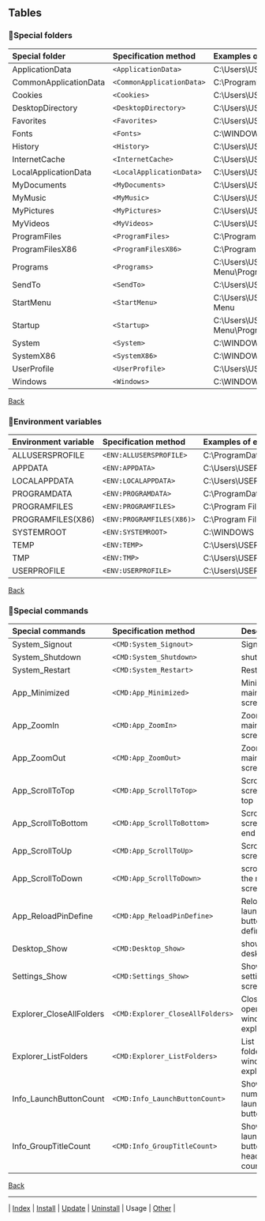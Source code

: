 ## Tables

### 🔷Special folders

|Special folder|Specification method|Examples of expanded values|
|:----|:----|:----|
|ApplicationData|`<ApplicationData>`|C:\Users\USER123\AppData\Roaming|
|CommonApplicationData|`<CommonApplicationData>`|C:\ProgramData|
|Cookies|`<Cookies>`|C:\Users\USER123\AppData\Local\Microsoft\Windows\INetCookies|
|DesktopDirectory|`<DesktopDirectory>`|C:\Users\USER123\Desktop|
|Favorites|`<Favorites>`|C:\Users\USER123\Favorites|
|Fonts|`<Fonts>`|C:\WINDOWS\Fonts|
|History|`<History>`|C:\Users\USER123\AppData\Local\Microsoft\Windows\History|
|InternetCache|`<InternetCache>`|C:\Users\USER123\AppData\Local\Microsoft\Windows\INetCache|
|LocalApplicationData|`<LocalApplicationData>`|C:\Users\USER123\AppData\Local|
|MyDocuments|`<MyDocuments>`|C:\Users\USER123\Documents|
|MyMusic|`<MyMusic>`|C:\Users\USER123\Music|
|MyPictures|`<MyPictures>`|C:\Users\USER123\Pictures|
|MyVideos|`<MyVideos>`|C:\Users\USER123\Videos|
|ProgramFiles|`<ProgramFiles>`|C:\Program Files|
|ProgramFilesX86|`<ProgramFilesX86>`|C:\Program Files (x86)|
|Programs|`<Programs>`|C:\Users\USER123\AppData\Roaming\Microsoft\Windows\Start Menu\Programs|
|SendTo|`<SendTo>`|C:\Users\USER123\AppData\Roaming\Microsoft\Windows\SendTo|
|StartMenu|`<StartMenu>`|C:\Users\USER123\AppData\Roaming\Microsoft\Windows\Start Menu|
|Startup|`<Startup>`|C:\Users\USER123\AppData\Roaming\Microsoft\Windows\Start Menu\Programs\Startup|
|System|`<System>`|C:\WINDOWS\system32|
|SystemX86|`<SystemX86>`|C:\WINDOWS\SysWOW64|
|UserProfile|`<UserProfile>`|C:\Users\USER123|
|Windows|`<Windows>`|C:\WINDOWS|

[Back](usage.md#special-folders-and-environment-variables)

### 🔷Environment variables

|Environment variable|Specification method|Examples of expanded values|
|:----|:----|:----|
|ALLUSERSPROFILE|`<ENV:ALLUSERSPROFILE>`|C:\ProgramData|
|APPDATA|`<ENV:APPDATA>`|C:\Users\USER123\AppData\Roaming|
|LOCALAPPDATA|`<ENV:LOCALAPPDATA>`|C:\Users\USER123\AppData\Local|
|PROGRAMDATA|`<ENV:PROGRAMDATA>`|C:\ProgramData|
|PROGRAMFILES|`<ENV:PROGRAMFILES>`|C:\Program Files|
|PROGRAMFILES(X86)|`<ENV:PROGRAMFILES(X86)>`|C:\Program Files (x86)|
|SYSTEMROOT|`<ENV:SYSTEMROOT>`|C:\WINDOWS|
|TEMP|`<ENV:TEMP>`|C:\Users\USER123\AppData\Local\Temp|
|TMP|`<ENV:TMP>`|C:\Users\USER123\AppData\Local\Temp|
|USERPROFILE|`<ENV:USERPROFILE>`|C:\Users\USER123|

[Back](usage.md#special-folders-and-environment-variables)

### 🔷Special commands

|Special commands|Specification method|Description|
|:----|:----|:----|
|System_Signout|`<CMD:System_Signout>`|Sign out|
|System_Shutdown|`<CMD:System_Shutdown>`|shut down|
|System_Restart|`<CMD:System_Restart>`|Restart|
|App_Minimized|`<CMD:App_Minimized>`|Minimize main screen|
|App_ZoomIn|`<CMD:App_ZoomIn>`|Zoom in main screen|
|App_ZoomOut|`<CMD:App_ZoomOut>`|Zoom out main screen|
|App_ScrollToTop|`<CMD:App_ScrollToTop>`|Scroll main screen to top|
|App_ScrollToBottom|`<CMD:App_ScrollToBottom>`|Scroll main screen to end|
|App_ScrollToUp|`<CMD:App_ScrollToUp>`|Scroll main screen up|
|App_ScrollToDown|`<CMD:App_ScrollToDown>`|scroll down the main screen|
|App_ReloadPinDefine|`<CMD:App_ReloadPinDefine>`|Reload launch button definition|
|Desktop_Show|`<CMD:Desktop_Show>`|show desktop|
|Settings_Show|`<CMD:Settings_Show>`|Show settings screen|
|Explorer_CloseAllFolders|`<CMD:Explorer_CloseAllFolders>`|Close all open folder windows in explorer|
|Explorer_ListFolders|`<CMD:Explorer_ListFolders>`|List open folder windows in explorer|
|Info_LaunchButtonCount|`<CMD:Info_LaunchButtonCount>`|Show the number of launch buttons|
|Info_GroupTitleCount|`<CMD:Info_GroupTitleCount>`|Show launch button's headline count|

[Back](usage.md#special-commands)

---

| [Index](index.md) | [Install](install.md) | [Update](update.md) | [Uninstall](uninstall.md) | Usage | [Other](other.md) |
